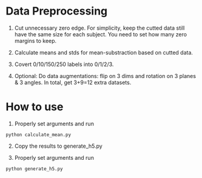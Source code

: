 # Data Preprocessing

1. Cut unnecessary zero edge. For simplicity, keep the cutted data still have the same size for each subject. You need to set how many zero margins to keep.

2. Calculate means and stds for mean-substraction based on cutted data.

3. Covert 0/10/150/250 labels into 0/1/2/3.

4. Optional: Do data augmentations: flip on 3 dims and rotation on 3 planes & 3 angles. In total, get 3+9=12 extra datasets.

# How to use

1. Properly set arguments and run
```
python calculate_mean.py
```

2. Copy the results to generate_h5.py

3. Properly set arguments and run
```
python generate_h5.py
```
